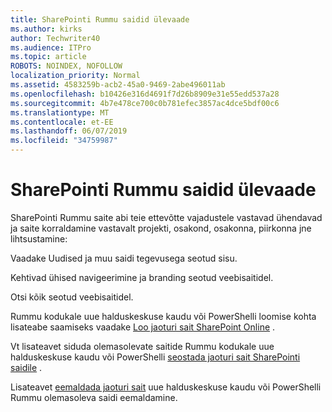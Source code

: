 ```yaml
---
title: SharePointi Rummu saidid ülevaade
ms.author: kirks
author: Techwriter40
ms.audience: ITPro
ms.topic: article
ROBOTS: NOINDEX, NOFOLLOW
localization_priority: Normal
ms.assetid: 4583259b-acb2-45a0-9469-2abe496011ab
ms.openlocfilehash: b10426e316d4691f7d26b8909e31e55edd537a28
ms.sourcegitcommit: 4b7e478ce700c0b781efec3857ac4dce5bdf00c6
ms.translationtype: MT
ms.contentlocale: et-EE
ms.lasthandoff: 06/07/2019
ms.locfileid: "34759987"
---
```

# <a name="sharepoint-hub-sites-overview"></a>SharePointi Rummu saidid ülevaade

SharePointi Rummu saite abi teie ettevõtte vajadustele vastavad ühendavad ja saite korraldamine vastavalt projekti, osakond, osakonna, piirkonna jne lihtsustamine:

Vaadake Uudised ja muu saidi tegevusega seotud sisu.

Kehtivad ühised navigeerimine ja branding seotud veebisaitidel. 

Otsi kõik seotud veebisaitidel.

Rummu kodukale uue halduskeskuse kaudu või PowerShelli loomise kohta lisateabe saamiseks vaadake [Loo jaoturi sait SharePoint Online](https://docs.microsoft.com/sharepoint/create-hub-site) .

Vt lisateavet siduda olemasolevate saitide Rummu kodukale uue halduskeskuse kaudu või PowerShelli [seostada jaoturi sait SharePointi saidile](https://support.office.com/article/associate-a-sharepoint-site-with-a-hub-site-ae0009fd-af04-4d3d-917d-88edb43efc05) .

Lisateavet [eemaldada jaoturi sait](https://docs.microsoft.com/sharepoint/remove-hub-site) uue halduskeskuse kaudu või PowerShelli Rummu olemasoleva saidi eemaldamine.

